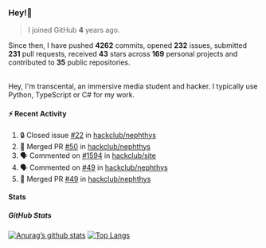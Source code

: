 ### Hey!👋
<!-- [![Banner](banner.png)](https://dillonb07.is-a.dev) -->


> I joined GitHub **4** years ago.

Since then, I have pushed **4262** commits, opened **232** issues, submitted **231** pull requests, received **43** stars across **169** personal projects and contributed to **35** public repositories.

<br>
Hey, I'm transcental, an immersive media student and hacker. I typically use Python, TypeScript or C# for my work.

<br>

#### :zap: Recent Activity

<!--START_SECTION:activity-->
1. 🔒 Closed issue [#22](https://github.com/hackclub/nephthys/issues/22) in [hackclub/nephthys](https://github.com/hackclub/nephthys)
2. 🎉 Merged PR [#50](https://github.com/hackclub/nephthys/pull/50) in [hackclub/nephthys](https://github.com/hackclub/nephthys)
3. 🗣 Commented on [#1594](https://github.com/hackclub/site/pull/1594#issuecomment-3234444182) in [hackclub/site](https://github.com/hackclub/site)
4. 🗣 Commented on [#49](https://github.com/hackclub/nephthys/pull/49#issuecomment-3233442168) in [hackclub/nephthys](https://github.com/hackclub/nephthys)
5. 🎉 Merged PR [#49](https://github.com/hackclub/nephthys/pull/49) in [hackclub/nephthys](https://github.com/hackclub/nephthys)
<!--END_SECTION:activity-->

#### Stats

##### GitHub Stats
[![Anurag’s github stats](https://github-readme-stats.vercel.app/api?username=transcental&show_icons=true&theme=radical)](https://github.com/transcental)
[![Top Langs](https://github-readme-stats.vercel.app/api/top-langs/?username=transcental&layout=compact&theme=radical)](https://github.com/transcental)
